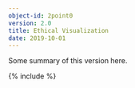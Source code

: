 ```yaml
---
object-id: 2point0
version: 2.0
title: Ethical Visualization
date: 2019-10-01
---
```


Some summary of this version here.

{% include %}
